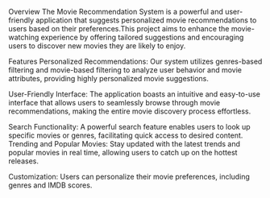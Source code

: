 Overview
The Movie Recommendation System is a powerful and user-friendly application that suggests personalized movie recommendations to users based on their preferences.This project aims to enhance the movie-watching experience by offering tailored suggestions and encouraging users to discover new movies they are likely to enjoy.

Features
Personalized Recommendations: Our system utilizes genres-based filtering and  movie-based filtering to analyze user behavior and movie attributes, providing highly personalized movie suggestions.

User-Friendly Interface: The application boasts an intuitive and easy-to-use interface that allows users to seamlessly browse through movie recommendations, making the entire movie discovery process effortless.

Search Functionality: A powerful search feature enables users to look up specific movies or genres, facilitating quick access to desired content.
Trending and Popular Movies: Stay updated with the latest trends and popular movies in real time, allowing users to catch up on the hottest releases.

Customization: Users can personalize their movie preferences, including genres and IMDB scores.
